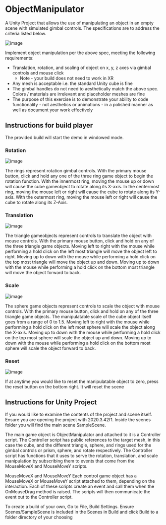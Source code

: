 # ObjectManipulator

A Unity Project that allows the use of manipulating an object in an empty scene with simulated gimbal controls. The specifications are to address the criteria listed below.

![image](https://user-images.githubusercontent.com/10134730/206636361-bad6c284-a141-4d2a-a91a-3adec1133ae4.png)

Implement object manipulation per the above spec, meeting the following requirements:

- Translation, rotation, and scaling of object on x, y, z axes via gimbal controls and mouse click
    - Note - your build does not need to work in XR
- Any mesh is acceptable i.e. the standard Unity cube is fine
- The gimbal handles do not need to aesthetically match the above spec. Colors / materials are irrelevant and placeholder meshes are fine
- The purpose of this exercise is to demonstrate your ability to code functionality - not aesthetics or animations - in a polished manner as well as document your work effectively

## Instructions for build player
The provided build will start the demo in windowed mode.

### Rotation

![image](https://user-images.githubusercontent.com/10134730/206874346-affa474b-31e9-4ce4-abdd-e8935a599edb.png)

The rings represent rotation gimbal controls. With the primary mouse button, click and hold any one of the three ring game object to begin the rotation function. With the innermost ring, moving the mouse up or down will cause the cube gameobject to rotate along its X-axis. In the centermost ring, moving the mouse left or right will cause the cube to rotate along its Y-axis. With the outermost ring, moving the mouse left or right will cause the cube to rotate along its Z-Axis.

### Translation

![image](https://user-images.githubusercontent.com/10134730/206874391-f22d80e0-4551-4fb3-9413-9b59c1f019b4.png)

The triangle gameobjects represent controls to translate the object with mouse controls. With the primary mouse button, click and hold on any of the three triangle game objects. Moving left to right with the mouse while performing a hold click on the left most triangle will move the object left to right. Moving up to down with the mouse while performing a hold click on the top most triangle will move the object up and down. Moving up to down with the mouse while performing a hold click on the bottom most triangle will move the object forward to back. 

### Scale

![image](https://user-images.githubusercontent.com/10134730/206874420-04a4f240-a036-4ae7-ba12-6b3ab831cc5b.png)

The sphere game objects represent controls to scale the object with mouse controls. With the primary mouse button, click and hold on any of the three triangle game objects. The manipulatable scale of the cube object itself goes from a range of 0 to 1.5. Moving left to right with the mouse while performing a hold click on the left most sphere will scale the object along the X-axis. Moving up to down with the mouse while performing a hold click on the top most sphere will scale the object up and down. Moving up to down with the mouse while performing a hold click on the bottom most sphere will scale the object forward to back. 

### Reset

![image](https://user-images.githubusercontent.com/10134730/206638336-8a30cb9b-992d-4aeb-a182-60e552f6f383.png)

If at anytime you would like to reset the manipulatable object to zero, press the reset button on the bottom right. It will reset the scene

## Instructions for Unity Project

If you would like to examine the contents of the project and scene itself. Ensure you are opening the project with 2020.3.42f1. Inside the scenes folder you will find the main scene SampleScene.

The main game object is ObjectManipulator and attached to it is a Controller script. The Controller script has public references to the target mesh, in this case the cube, and the different triangle, sphere, and rings used for the gimbal controls or prism, sphere, and rotate respectively. The Controller script has functions that it uses to serve the rotation, translation, and scale manipulation by subscribing them to events that come from the MouseMoveX and MouseMoveY scripts.

MouseMoveX and MouseMoveY
Each control game object has a MouseMoveX or MouseMoveY script attached to them, depending on the interaction. Each of these scripts create an event and call them when the OnMouseDrag method is raised. The scripts will then communicate the event out to the Controller script.

To create a build of your own, Go to File, Build Settings. Ensure Scenes/SampleScene is included in the Scenes in Build and click Build to a folder directory of your choosing
